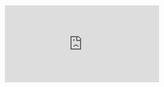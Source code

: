 <div style="position:relative;padding-bottom:48%; margin:10px">
    <iframe src="https://www.youtube.com/embed/jMZqU-lbmV0?start=0" frameborder="0" allow="accelerometer; autoplay; encrypted-media; gyroscope; picture-in-picture" allowfullscreen 
    	style="position:absolute;width:100%;height:100%;"></iframe>
</div>
